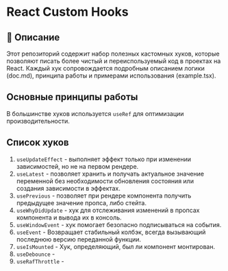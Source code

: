 # React Custom Hooks

## 📌 Описание

Этот репозиторий содержит набор полезных кастомных хуков, которые позволяют писать более чистый и переиспользуемый код в проектах на React. Каждый хук сопровождается подробным описанием логики (doc.md), принципа работы и примерами использования (example.tsx).

## Основные принципы работы

В большинстве хуков используется `useRef` для оптимизации производительности.

## Список хуков

1. `useUpdateEffect` - выполняет эффект только при изменении зависимостей, но не на первом рендере.
2. `useLatest` - позволяет хранить и получать актуальное значение переменной без необходимости обновления состояния или создания зависимости в эффектах.
3. `usePrevious` - позволяет при рендере компонента получить предыдущее значение пропса, либо стейта.
4. `useWhyDidUpdate` - хук для отслеживания изменений в пропсах компонента и вывода их в консоль.
5. `useWindowEvent` - хук помогает безопасно подписываться на события.
6. `useEvent` - Возвращает стабильный колбэк, всегда вызывающий последнюю версию переданной функции.
7. `useIsMounted` - Хук, определяющий, был ли компонент монтирован.
8. `useDebounce` -
9. `useRafThrottle` -
